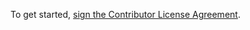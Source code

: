 To get started, <a href="https://www.clahub.com/agreements/FarmBot/farmbot-serial">sign the Contributor License Agreement</a>.
